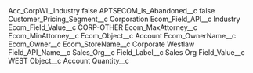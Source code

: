 <?xml version="1.0" encoding="UTF-8"?>
<CustomMetadata xmlns="http://soap.sforce.com/2006/04/metadata" xmlns:xsi="http://www.w3.org/2001/XMLSchema-instance" xmlns:xsd="http://www.w3.org/2001/XMLSchema">
    <label>Acc_CorpWL_Industry</label>
    <protected>false</protected>
    <values>
        <field>APTSECOM_Is_Abandoned__c</field>
        <value xsi:type="xsd:boolean">false</value>
    </values>
    <values>
        <field>Customer_Pricing_Segment__c</field>
        <value xsi:type="xsd:string">Corporation</value>
    </values>
    <values>
        <field>Ecom_Field_API__c</field>
        <value xsi:type="xsd:string">Industry</value>
    </values>
    <values>
        <field>Ecom_Field_Value__c</field>
        <value xsi:type="xsd:string">CORP-OTHER</value>
    </values>
    <values>
        <field>Ecom_MaxAttorney__c</field>
        <value xsi:nil="true"/>
    </values>
    <values>
        <field>Ecom_MinAttorney__c</field>
        <value xsi:nil="true"/>
    </values>
    <values>
        <field>Ecom_Object__c</field>
        <value xsi:type="xsd:string">Account</value>
    </values>
    <values>
        <field>Ecom_OwnerName__c</field>
        <value xsi:nil="true"/>
    </values>
    <values>
        <field>Ecom_Owner__c</field>
        <value xsi:nil="true"/>
    </values>
    <values>
        <field>Ecom_StoreName__c</field>
        <value xsi:type="xsd:string">Corporate Westlaw</value>
    </values>
    <values>
        <field>Field_API_Name__c</field>
        <value xsi:type="xsd:string">Sales_Org__c</value>
    </values>
    <values>
        <field>Field_Label__c</field>
        <value xsi:type="xsd:string">Sales Org</value>
    </values>
    <values>
        <field>Field_Value__c</field>
        <value xsi:type="xsd:string">WEST</value>
    </values>
    <values>
        <field>Object__c</field>
        <value xsi:type="xsd:string">Account</value>
    </values>
    <values>
        <field>Quantity__c</field>
        <value xsi:nil="true"/>
    </values>
</CustomMetadata>

